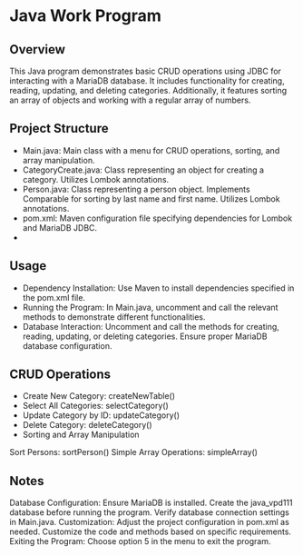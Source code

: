 # Java Work Program

## Overview

This Java program demonstrates basic CRUD operations using JDBC for interacting with a MariaDB database. It includes functionality for creating, reading, updating, and deleting categories. Additionally, it features sorting an array of objects and working with a regular array of numbers.

## Project Structure

- Main.java: Main class with a menu for CRUD operations, sorting, and array manipulation.
- CategoryCreate.java: Class representing an object for creating a category. Utilizes Lombok annotations.
- Person.java: Class representing a person object. Implements Comparable for sorting by last name and first name. Utilizes Lombok annotations.
- pom.xml: Maven configuration file specifying dependencies for Lombok and MariaDB JDBC.
- 
## Usage

- Dependency Installation: Use Maven to install dependencies specified in the pom.xml file.
- Running the Program: In Main.java, uncomment and call the relevant methods to demonstrate different functionalities.
- Database Interaction: Uncomment and call the methods for creating, reading, updating, or deleting categories. Ensure proper MariaDB database configuration.
  
## CRUD Operations

- Create New Category: createNewTable()
- Select All Categories: selectCategory()
- Update Category by ID: updateCategory()
- Delete Category: deleteCategory()
- Sorting and Array Manipulation

Sort Persons: sortPerson()
Simple Array Operations: simpleArray()

## Notes

Database Configuration:
Ensure MariaDB is installed.
Create the java_vpd111 database before running the program.
Verify database connection settings in Main.java.
Customization:
Adjust the project configuration in pom.xml as needed.
Customize the code and methods based on specific requirements.
Exiting the Program:
Choose option 5 in the menu to exit the program.

